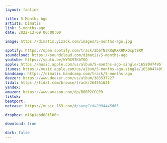 ```yaml
---
layout: fanlink

title: 5 Months Ago
artists: Dimatis
link: 5-months-ago
date: 2022-12-09 00:00:00

image: https://dimatis.yizack.com/images/5-months-ago.jpg

spotify: https://open.spotify.com/track/2b6fNsRRqKXXHMXQxpt8RM
soundcloud: https://soundcloud.com/dimatis/5-months-ago
youtube: https://youtu.be/kY9X97KbTOQ
apple: https://music.apple.com/us/album/5-months-ago-single/1658047495?app=music&ls=1
itunes: https://music.apple.com/us/album/5-months-ago-single/1658047495?app=itunes&ls=1
bandcamp: https://dimatis.bandcamp.com/track/5-months-ago
deezer: https://www.deezer.com/us/album/383537227
tidal: https://tidal.com/browse/track/264561621
yandex: 
amazon: https://www.amazon.com/dp/B0BP2CCQPD
tiktok: 
beatport: 
netease: https://music.163.com/#/song?id=2004445663

dropbox: m16p1abd88il06n

download: true

dark: false
---
```

